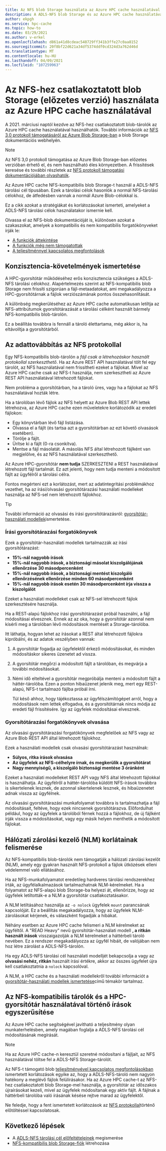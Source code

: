 ```yaml
---
title: Az NFS blob Storage használata az Azure HPC cache használatával
description: A ADLS-NFS blob Storage és az Azure HPC cache használatával kapcsolatos eljárásokat és korlátozásokat ismerteti
author: ekpgh
ms.service: hpc-cache
ms.topic: how-to
ms.date: 03/29/2021
ms.author: v-erkel
ms.openlocfilehash: d861a41d8cdeac548729ff341b3ffe27c0aa8152
ms.sourcegitcommit: 20f8bf22d621a34df5374ddf0cd324d3a762d46d
ms.translationtype: MT
ms.contentlocale: hu-HU
ms.lasthandoff: 04/09/2021
ms.locfileid: "107259963"
---
```

# <a name="use-nfs-mounted-blob-storage-preview-with-azure-hpc-cache"></a>Az NFS-hez csatlakoztatott blob Storage (előzetes verzió) használata az Azure HPC cache használatával

A 2021. márciusi naptól kezdve az NFS-hez csatlakoztatott blob-tárolók az Azure HPC cache használatával használhatók. További információk az [NFS 3,0 protokoll támogatásáról az Azure Blob Storage-ban](../storage/blobs/network-file-system-protocol-support.md) a blob Storage dokumentációs webhelyén.

> [!NOTE]
> Az NFS 3,0 protokoll támogatása az Azure Blob Storage-ban előzetes verzióban érhető el, és nem használható éles környezetben. A frissítések keresése és további részletek az [NFS protokoll támogatási dokumentációjában olvashatók](../storage/blobs/network-file-system-protocol-support.md).

Az Azure HPC cache NFS-kompatibilis blob Storage-t használ a ADLS-NFS tárolási cél típusában. Ezek a tárolási célok hasonlók a normál NFS-tárolási célokhoz, de átfedésben vannak a normál Azure Blob-célokkal is.

Ez a cikk azokat a stratégiákat és korlátozásokat ismerteti, amelyeket a ADLS-NFS tárolási célok használatakor ismernie kell.

Olvassa el az NFS-blob dokumentációját is, különösen azokat a szakaszokat, amelyek a kompatibilis és nem kompatibilis forgatókönyveket írják le:

* [A funkciók áttekintése](../storage/blobs/network-file-system-protocol-support.md#applications-and-workloads-suited-for-this-feature)
* [A funkciók még nem támogatottak](../storage/blobs/network-file-system-protocol-support.md#azure-storage-features-not-yet-supported)
* [A teljesítménnyel kapcsolatos megfontolások](../storage/blobs/network-file-system-protocol-support-performance.md)

## <a name="understand-consistency-requirements"></a>Konzisztencia-követelmények ismertetése

A HPC-gyorsítótár működéséhez erős konzisztencia szükséges a ADLS-NFS tárolási célokhoz. Alapértelmezés szerint az NFS-kompatibilis blob Storage nem frissíti szigorúan a fájl-metaadatokat, ami megakadályozza a HPC-gyorsítótárnak a fájlok verziószámának pontos összehasonlítását.

A különbség megkerüléséhez az Azure HPC cache automatikusan letiltja az NFS-attribútumok gyorsítótárazását a tárolási célként használt bármely NFS-kompatibilis blob-tárolón.

Ez a beállítás továbbra is fennáll a tároló élettartama, még akkor is, ha eltávolítja a gyorsítótárból.

## <a name="preload-data-with-nfs-protocol"></a>Az adattovábbítás az NFS protokollal

Egy NFS-kompatibilis blob-tárolón a *fájl csak a létrehozáskor használt protokollal szerkeszthető*. Ha az Azure REST API használatával tölt fel egy tárolót, az NFS használatával nem frissítheti ezeket a fájlokat. Mivel az Azure HPC cache csak az NFS-t használja, nem szerkesztheti az Azure REST API használatával létrehozott fájlokat.

Nem probléma a gyorsítótárban, ha a tároló üres, vagy ha a fájlokat az NFS használatával hozták létre.

Ha a tárolóban lévő fájlok az NFS helyett az Azure Blob REST API lettek létrehozva, az Azure HPC cache ezen műveletekre korlátozódik az eredeti fájlokon:

* Egy könyvtárban lévő fájl listázása.
* Olvassa el a fájlt (és tartsa azt a gyorsítótárban az ezt követő olvasások esetében).
* Törölje a fájlt.
* Ürítse ki a fájlt (0-ra csonkítva).
* Mentse a fájl másolatát. A másolás NFS által létrehozott fájlként van megjelölve, és az NFS használatával szerkeszthető.

Az Azure HPC-gyorsítótár **nem tudja** SZERKESZTENI a REST használatával létrehozott fájl tartalmát. Ez azt jelenti, hogy nem tudja menteni a módosított fájlt az ügyfélről a tárolási célra.

Fontos megérteni ezt a korlátozást, mert az adatintegritási problémákhoz vezethet, ha az írási/olvasási gyorsítótárazási használati modelleket használja az NFS-sel nem létrehozott fájlokhoz.

> [!TIP]
> További információ az olvasási és írási gyorsítótárazásról: [gyorsítótár-használati modellek](cache-usage-models.md)ismertetése.

### <a name="write-caching-scenarios"></a>Írási gyorsítótárazási forgatókönyvek

Ezek a gyorsítótár-használati modellek tartalmazzák az írási gyorsítótárazást:

* **15%-nál nagyobb írások**
* **15%-nál nagyobb írások, a biztonsági másolat kiszolgálójának ellenőrzése 30 másodpercenként**
* **15%-nál nagyobb írások, a biztonsági mentést kiszolgáló ellenőrzésének ellenőrzése minden 60 másodpercenként**
* **15%-nál nagyobb írások esetén 30 másodpercenként írja vissza a kiszolgálót**

Ezeket a használati modelleket csak az NFS-sel létrehozott fájlok szerkesztésére használja.

Ha a REST-alapú fájlokhoz írási gyorsítótárazást próbál használni, a fájl módosításai elvesznek. Ennek az az oka, hogy a gyorsítótár azonnal nem kísérli meg a tárolóban lévő módosítások mentését a Storage-tárolóba.

Itt láthatja, hogyan lehet az írásokat a REST által létrehozott fájlokra kipróbálni, és az adatok veszélyben vannak:

1. A gyorsítótár fogadja az ügyfelektől érkező módosításokat, és minden módosításkor sikeres üzenetet ad vissza.
1. A gyorsítótár megőrzi a módosított fájlt a tárolóban, és megvárja a további módosításokat.
1. Némi idő elteltével a gyorsítótár megpróbálja menteni a módosított fájlt a háttér-tárolóba. Ezen a ponton hibaüzenet jelenik meg, mert egy REST-alapú, NFS-t tartalmazó fájlba próbál írni.

   Túl késő ahhoz, hogy tájékoztassa az ügyfélszámítógépet arról, hogy a módosítások nem lettek elfogadva, és a gyorsítótárnak nincs módja az eredeti fájl frissítésére. Így az ügyfelek módosításai elvesznek.

### <a name="read-caching-scenarios"></a>Gyorsítótárazási forgatókönyvek olvasása

Az olvasási gyorsítótárazási forgatókönyvek megfelelőek az NFS vagy az Azure Blob REST API által létrehozott fájlokhoz.

Ezek a használati modellek csak olvasási gyorsítótárazást használnak:

* **Súlyos, ritka írások olvasása**
* **Az ügyfelek az NFS-célhelyre írnak, és megkerülik a gyorsítótárat**
* **Nagy mennyiségű, a kiszolgáló biztonsági mentése 3 óránként**

Ezeket a használati modelleket REST API vagy NFS által létrehozott fájlokkal is használhatja. Az ügyfélről a háttér-tárolóba küldött NFS-írások továbbra is sikertelenek lesznek, de azonnal sikertelenek lesznek, és hibaüzenetet adnak vissza az ügyfélnek.

Az olvasási gyorsítótárazási munkafolyamat továbbra is tartalmazhatja a fájl módosításait, feltéve, hogy ezek nincsenek gyorsítótárazva. Előfordulhat például, hogy az ügyfelek a tárolóból férnek hozzá a fájlokhoz, de új fájlként írják vissza a módosításokat, vagy egy másik helyen menthetik a módosított fájlokat.

## <a name="recognize-network-lock-manager-nlm-limitations"></a>Hálózati zárolási kezelő (NLM) korlátainak felismerése

Az NFS-kompatibilis blob-tárolók nem támogatják a hálózati zárolási kezelőt (NLM), amely egy gyakran használt NFS-protokoll a fájlok ütközések elleni védelemmel való ellátásához.

Ha az NFS-munkafolyamatot eredetileg hardveres tárolási rendszerekhez írták, az ügyfélalkalmazások tartalmazhatnak NLM-kérelmeket. Ha a folyamatot az NFS-alapú blob Storage-ba helyezi át, ellenőrizze, hogy az ügyfelek letiltották-e a NLM a gyorsítótár csatlakoztatásakor.

A NLM letiltásához használja az ``-o nolock`` ügyfelek ``mount`` parancsának kapcsolóját. Ez a beállítás megakadályozza, hogy az ügyfelek NLM-zárolásokat kérjenek, és válaszként fogadják a hibákat.

Néhány esetben az Azure HPC cache felismeri a NLM kérelmeket az ügyféltől. A "READ Heavy" nevű gyorsítótár-használati modell **, a ritkán használt írások** visszaigazolják a NLM kérelmeket a háttérbeli tároló nevében. Ez a rendszer megakadályozza az ügyfél hibáit, de valójában nem hoz létre zárolást a ADLS-NFS-tárolón.

Ha egy ADLS-NFS tárolási cél használati modelljét bekapcsolja a vagy az **olvasási nehéz, ritkán** használt írási értékre, akkor az összes ügyfelet újra kell csatlakoztatnia a ``nolock`` kapcsolóval.

A NLM, a HPC cache és a használati modellekről további információt a [gyorsítótár-használati modellek ismertetése](cache-usage-models.md#know-when-to-remount-clients-for-nlm)című témakör tartalmaz.

## <a name="streamline-writes-to-nfs-enabled-containers-with-hpc-cache"></a>Az NFS-kompatibilis tárolók és a HPC-gyorsítótár használatával történő írások egyszerűsítése

Az Azure HPC cache segítségével javítható a teljesítmény olyan munkaterhelésben, amely magában foglalja a ADLS-NFS tárolási cél módosításának megírását.

> [!NOTE]
> Ha az Azure HPC cache-n keresztül szeretné módosítani a fájljait, az NFS használatával töltse fel a ADLS-NFS Storage-tárolót.

Az NFS-t támogató blob [teljesítményével kapcsolatos megfontolásokban](../storage/blobs/network-file-system-protocol-support-performance.md) ismertetett korlátozások egyike az, hogy a ADLS-NFS-tároló nem nagyon hatékony a meglévő fájlok felülírásakor. Ha az Azure HPC cache-t az NFS-hez csatlakoztatott blob Storage-mel használja, a gyorsítótár az időszakos újraírásokat kezeli, mivel az ügyfelek módosítanak egy aktív fájlt. A fájlnak a háttérbeli tárolóba való írásának késése rejtve marad az ügyfelektől.

Ne feledje, hogy a fent ismertetett korlátozások az [NFS protokollal](#preload-data-with-nfs-protocol)történő előtöltéssel kapcsolatosak.

## <a name="next-steps"></a>Következő lépések

* A [ADLS-NFS tárolási cél előfeltételeinek](hpc-cache-prerequisites.md#nfs-mounted-blob-adls-nfs-storage-requirements-preview) megismerése
* [NFS-kompatibilis blob Storage-fiók](../storage/blobs/network-file-system-protocol-support-how-to.md) létrehozása

